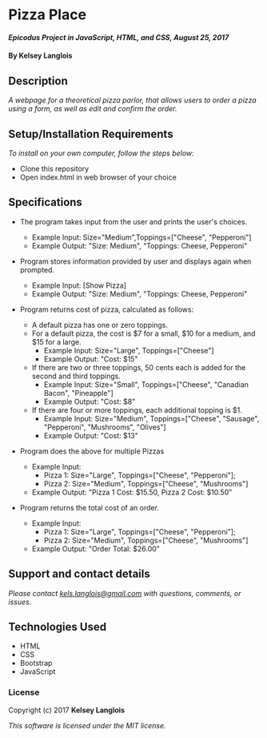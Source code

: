 # Pizza Place

#### _Epicodus Project in JavaScript, HTML, and CSS, August 25, 2017_

#### By Kelsey Langlois

## Description

_A webpage for a theoretical pizza parlor, that allows users to order a pizza using a form, as well as edit and confirm the order._

## Setup/Installation Requirements

_To install on your own computer, follow the steps below:_

* Clone this repository
* Open index.html in web browser of your choice

## Specifications

* The program takes input from the user and prints the user's choices.
  * Example Input: Size="Medium",Toppings=["Cheese", "Pepperoni"]
  * Example Output: "Size: Medium", "Toppings: Cheese, Pepperoni"

* Program stores information provided by user and displays again when prompted.
  * Example Input: [Show Pizza]
  * Example Output: "Size: Medium", "Toppings: Cheese, Pepperoni"

* Program returns cost of pizza, calculated as follows:
  * A default pizza has one or zero toppings.
  * For a default pizza, the cost is $7 for a small, $10 for a medium, and $15 for a large.
    * Example Input: Size="Large", Toppings=["Cheese"]
    * Example Output: "Cost: $15"
  * If there are two or three toppings, 50 cents each is added for the second and third toppings.
    * Example Input: Size="Small", Toppings=["Cheese", "Canadian Bacon", "Pineapple"]
    * Example Output: "Cost: $8"
  * If there are four or more toppings, each additional topping is $1.
    * Example Input: Size="Medium", Toppings=["Cheese", "Sausage", "Pepperoni", "Mushrooms", "Olives"]
    * Example Output: "Cost: $13"

* Program does the above for multiple Pizzas
  * Example Input:
    * Pizza 1: Size="Large", Toppings=["Cheese", "Pepperoni"];
    * Pizza 2: Size="Medium", Toppings=["Cheese", "Mushrooms"]
  * Example Output: "Pizza 1 Cost: $15.50, Pizza 2 Cost: $10.50"

* Program returns the total cost of an order.
  * Example Input:
    * Pizza 1: Size="Large", Toppings=["Cheese", "Pepperoni"];
    * Pizza 2: Size="Medium", Toppings=["Cheese", "Mushrooms"]
  * Example Output: "Order Total: $26.00"

## Support and contact details

_Please contact [kels.langlois@gmail.com](mailto:kels.langlois@gmail.com) with questions, comments, or issues._

## Technologies Used

* HTML
* CSS
* Bootstrap
* JavaScript

### License

Copyright (c) 2017 **Kelsey Langlois**

*This software is licensed under the MIT license.*
